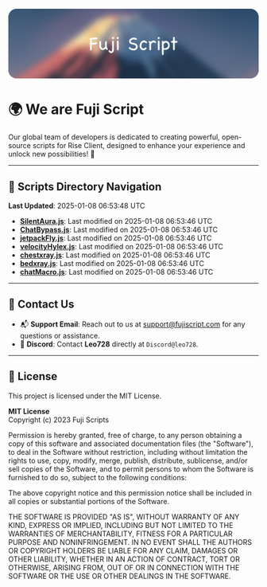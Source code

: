 ![Banner](.github/b.webp)

# 🌍 **We are Fuji Script**

Our global team of developers is dedicated to creating powerful, open-source scripts for Rise Client, designed to enhance your experience and unlock new possibilities! 🌟

---
<!-- SCRIPTS_NAVIGATION_START -->
## 📂 **Scripts Directory Navigation**

**Last Updated**: 2025-01-08 06:53:48 UTC

- **[SilentAura.js](scripts/SilentAura.js)**: Last modified on 2025-01-08 06:53:46 UTC
- **[ChatBypass.js](scripts/ChatBypass.js)**: Last modified on 2025-01-08 06:53:46 UTC
- **[jetpackFly.js](scripts/jetpackFly.js)**: Last modified on 2025-01-08 06:53:46 UTC
- **[velocityHylex.js](scripts/velocityHylex.js)**: Last modified on 2025-01-08 06:53:46 UTC
- **[chestxray.js](scripts/chestxray.js)**: Last modified on 2025-01-08 06:53:46 UTC
- **[bedxray.js](scripts/bedxray.js)**: Last modified on 2025-01-08 06:53:46 UTC
- **[chatMacro.js](scripts/chatMacro.js)**: Last modified on 2025-01-08 06:53:46 UTC

<!-- SCRIPTS_NAVIGATION_END -->

---

## 💬 **Contact Us**  
- 📬 **Support Email**: Reach out to us at [support@fujiscript.com](mailto:support@fujiscript.com) for any questions or assistance.  
- 💬 **Discord**: Contact **Leo728** directly at `Discord@leo728`.

---

## 📜 **License**

This project is licensed under the MIT License.  

**MIT License**  
Copyright (c) 2023 Fuji Scripts  

Permission is hereby granted, free of charge, to any person obtaining a copy of this software and associated documentation files (the "Software"), to deal in the Software without restriction, including without limitation the rights to use, copy, modify, merge, publish, distribute, sublicense, and/or sell copies of the Software, and to permit persons to whom the Software is furnished to do so, subject to the following conditions:  

The above copyright notice and this permission notice shall be included in all copies or substantial portions of the Software.  

THE SOFTWARE IS PROVIDED "AS IS", WITHOUT WARRANTY OF ANY KIND, EXPRESS OR IMPLIED, INCLUDING BUT NOT LIMITED TO THE WARRANTIES OF MERCHANTABILITY, FITNESS FOR A PARTICULAR PURPOSE AND NONINFRINGEMENT. IN NO EVENT SHALL THE AUTHORS OR COPYRIGHT HOLDERS BE LIABLE FOR ANY CLAIM, DAMAGES OR OTHER LIABILITY, WHETHER IN AN ACTION OF CONTRACT, TORT OR OTHERWISE, ARISING FROM, OUT OF OR IN CONNECTION WITH THE SOFTWARE OR THE USE OR OTHER DEALINGS IN THE SOFTWARE.  

